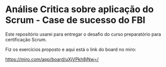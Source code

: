 # Análise Critica sobre aplicação do Scrum - Case de sucesso do FBI

Este repositório usarei para entregar o desafio do curso preparatório para certificação Scrum. 

Fiz os exercícios proposto e aqui está o link do board no miro:

https://miro.com/app/board/uXjVPkh8jNw=/
